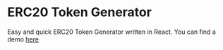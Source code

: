 # ERC20 Token Generator
Easy and quick ERC20 Token Generator written in React.
You can find a demo  [here](tokengenerator.ml)
